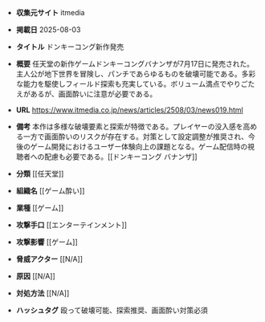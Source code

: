 - **収集元サイト**
itmedia

- **掲載日**
2025-08-03

- **タイトル**
ドンキーコング新作発売

- **概要**
任天堂の新作ゲームドンキーコングバナンザが7月17日に発売された。主人公が地下世界を冒険し、パンチであらゆるものを破壊可能である。多彩な能力を駆使しフィールド探索も充実している。ボリューム満点でやりごたえがあるが、画面酔いに注意が必要である。

- **URL**
https://www.itmedia.co.jp/news/articles/2508/03/news019.html

- **備考**
本作は多様な破壊要素と探索が特徴である。プレイヤーの没入感を高める一方で画面酔いのリスクが存在する。対策として設定調整が推奨され、今後のゲーム開発におけるユーザー体験向上の課題となる。ゲーム配信時の視聴者への配慮も必要である。[[ドンキーコング バナンザ]]

- **分類**
[[任天堂]]

- **組織名**
[[ゲーム酔い]]

- **業種**
[[ゲーム]]

- **攻撃手口**
[[エンターテインメント]]

- **攻撃影響**
[[ゲーム]]

- **脅威アクター**
[[N/A]]

- **原因**
[[N/A]]

- **対処方法**
[[N/A]]

- **ハッシュタグ**
殴って破壊可能、探索推奨、画面酔い対策必須
